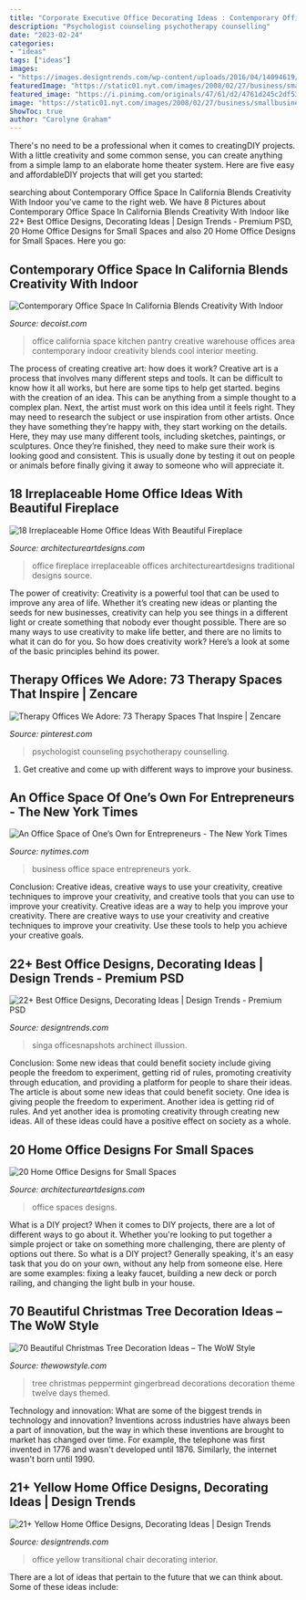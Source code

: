 ```yaml
---
title: "Corporate Executive Office Decorating Ideas : Contemporary Office Space In California Blends Creativity With Indoor"
description: "Psychologist counseling psychotherapy counselling"
date: "2023-02-24"
categories:
- "ideas"
tags: ["ideas"]
images:
- "https://images.designtrends.com/wp-content/uploads/2016/04/14094619/Singa-Infrastructure-Office-Design-Idea.jpg"
featuredImage: "https://static01.nyt.com/images/2008/02/27/business/smallbusiness/sbizq600.jpg"
featured_image: "https://i.pinimg.com/originals/47/61/d2/4761d245c2df530c05a6ed73b5201049.png"
image: "https://static01.nyt.com/images/2008/02/27/business/smallbusiness/sbizq600.jpg"
ShowToc: true
author: "Carolyne Graham"
---
```



There's no need to be a professional when it comes to creatingDIY projects. With a little creativity and some common sense, you can create anything from a simple lamp to an elaborate home theater system. Here are five easy and affordableDIY projects that will get you started: 

	

		
searching about Contemporary Office Space In California Blends Creativity With Indoor you've came to the right web. We have 8 Pictures about Contemporary Office Space In California Blends Creativity With Indoor like 22+ Best Office Designs, Decorating Ideas | Design Trends - Premium PSD, 20 Home Office Designs for Small Spaces and also 20 Home Office Designs for Small Spaces. Here you go:
		
    
## Contemporary Office Space In California Blends Creativity With Indoor

<img loading=lazy src="http://cdn.decoist.com/wp-content/uploads/2013/06/california-office-decor.jpg" onerror="this.onerror=null;this.src='https://tse1.mm.bing.net/th?id=OIP.k5gGAlD6ATZUn9XqyRItQAHaE8&amp;pid=15.1';" alt="Contemporary Office Space In California Blends Creativity With Indoor">

_Source: decoist.com_

>office california space kitchen pantry creative warehouse offices area contemporary indoor creativity blends cool interior meeting. 

	

The process of creating creative art: how does it work?
Creative art is a process that involves many different steps and tools. It can be difficult to know how it all works, but here are some tips to help get started. 
 begins with the creation of an idea. This can be anything from a simple thought to a complex plan. Next, the artist must work on this idea until it feels right. They may need to research the subject or use inspiration from other artists. Once they have something they’re happy with, they start working on the details. Here, they may use many different tools, including sketches, paintings, or sculptures. Once they’re finished, they need to make sure their work is looking good and consistent. This is usually done by testing it out on people or animals before finally giving it away to someone who will appreciate it.

    
## 18 Irreplaceable Home Office Ideas With Beautiful Fireplace

<img loading=lazy src="http://www.architectureartdesigns.com/wp-content/uploads/2015/12/139-630x473.jpg" onerror="this.onerror=null;this.src='https://tse2.mm.bing.net/th?id=OIP.BCoiu5B1hYbto3Pj1UGXpwHaFj&amp;pid=15.1';" alt="18 Irreplaceable Home Office Ideas With Beautiful Fireplace">

_Source: architectureartdesigns.com_

>office fireplace irreplaceable offices architectureartdesigns traditional designs source. 

	

The power of creativity:
Creativity is a powerful tool that can be used to improve any area of life. Whether it’s creating new ideas or planting the seeds for new businesses, creativity can help you see things in a different light or create something that nobody ever thought possible. There are so many ways to use creativity to make life better, and there are no limits to what it can do for you. So how does creativity work? Here’s a look at some of the basic principles behind its power.

    
## Therapy Offices We Adore: 73 Therapy Spaces That Inspire | Zencare

<img loading=lazy src="https://i.pinimg.com/originals/47/61/d2/4761d245c2df530c05a6ed73b5201049.png" onerror="this.onerror=null;this.src='https://tse3.mm.bing.net/th?id=OIP.HDuXr769g_naVPAvQpigtgHaE8&amp;pid=15.1';" alt="Therapy Offices We Adore: 73 Therapy Spaces That Inspire | Zencare">

_Source: pinterest.com_

>psychologist counseling psychotherapy counselling. 

	

1. Get creative and come up with different ways to improve your business.

    
## An Office Space Of One’s Own For Entrepreneurs - The New York Times

<img loading=lazy src="https://static01.nyt.com/images/2008/02/27/business/smallbusiness/sbizq600.jpg" onerror="this.onerror=null;this.src='https://tse3.mm.bing.net/th?id=OIP.jUKnS4s8scIUXBfh-Vb8fAHaDd&amp;pid=15.1';" alt="An Office Space of One’s Own for Entrepreneurs - The New York Times">

_Source: nytimes.com_

>business office space entrepreneurs york. 

	

Conclusion: Creative ideas, creative ways to use your creativity, creative techniques to improve your creativity, and creative tools that you can use to improve your creativity.
Creative ideas are a way to help you improve your creativity. There are creative ways to use your creativity and creative techniques to improve your creativity. Use these tools to help you achieve your creative goals.

    
## 22+ Best Office Designs, Decorating Ideas | Design Trends - Premium PSD

<img loading=lazy src="https://images.designtrends.com/wp-content/uploads/2016/04/14094619/Singa-Infrastructure-Office-Design-Idea.jpg" onerror="this.onerror=null;this.src='https://tse1.mm.bing.net/th?id=OIP.7N5CTmo4MoAAa0WJ5It97wHaLG&amp;pid=15.1';" alt="22+ Best Office Designs, Decorating Ideas | Design Trends - Premium PSD">

_Source: designtrends.com_

>singa officesnapshots archinect illussion. 

	

Conclusion: Some new ideas that could benefit society include giving people the freedom to experiment, getting rid of rules, promoting creativity through education, and providing a platform for people to share their ideas.
The article is about some new ideas that could benefit society. One idea is giving people the freedom to experiment. Another idea is getting rid of rules. And yet another idea is promoting creativity through creating new ideas. All of these ideas could have a positive effect on society as a whole.

    
## 20 Home Office Designs For Small Spaces

<img loading=lazy src="https://www.architectureartdesigns.com/wp-content/uploads/2013/02/Smart-Home-Office-Designs-for-Small-Spaces_03.jpg" onerror="this.onerror=null;this.src='https://tse2.mm.bing.net/th?id=OIP.yii6ugHKO6tK7ZuPevLgWQHaE8&amp;pid=15.1';" alt="20 Home Office Designs for Small Spaces">

_Source: architectureartdesigns.com_

>office spaces designs. 

	

What is a DIY project?
When it comes to DIY projects, there are a lot of different ways to go about it. Whether you're looking to put together a simple project or take on something more challenging, there are plenty of options out there. So what is a DIY project? Generally speaking, it's an easy task that you do on your own, without any help from someone else. Here are some examples: fixing a leaky faucet, building a new deck or porch railing, and changing the light bulb in your house.

    
## 70 Beautiful Christmas Tree Decoration Ideas – The WoW Style

<img loading=lazy src="http://thewowstyle.com/wp-content/uploads/2014/11/561.jpg" onerror="this.onerror=null;this.src='https://tse3.mm.bing.net/th?id=OIP.cdd04D2E-cVL9SjA5qMvawHaJ4&amp;pid=15.1';" alt="70 Beautiful Christmas Tree Decoration Ideas – The WoW Style">

_Source: thewowstyle.com_

>tree christmas peppermint gingerbread decorations decoration theme twelve days themed. 

	

Technology and innovation: What are some of the biggest trends in technology and innovation?
Inventions across industries have always been a part of innovation, but the way in which these inventions are brought to market has changed over time. For example, the telephone was first invented in 1776 and wasn't developed until 1876. Similarly, the internet wasn't born until 1990.

    
## 21+ Yellow Home Office Designs, Decorating Ideas | Design Trends

<img loading=lazy src="https://images.designtrends.com/wp-content/uploads/2016/06/15050043/Transitional-Home-Office-with-Yellow-Chair.jpg" onerror="this.onerror=null;this.src='https://tse4.mm.bing.net/th?id=OIP.6c0TSbEE1cWwopfY1ETn0QHaFS&amp;pid=15.1';" alt="21+ Yellow Home Office Designs, Decorating Ideas | Design Trends">

_Source: designtrends.com_

>office yellow transitional chair decorating interior. 

	

There are a lot of ideas that pertain to the future that we can think about. Some of these ideas include: 

